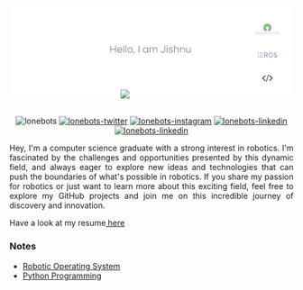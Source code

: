 <div style="position: relative; text-align: center;">
    <a href="https://twitter.com/intent/follow?screen_name=lonebots">
        <img src="lonebotsbg_background_removed.png" alt="GitHub Banner - Jishnu Suresh">
    </a>
    <div align="center">
        <img src="https://media.giphy.com/media/eK6XrxPKZkKBplU28s/giphy.gif" width="110" style="position: absolute; bottom: 0; left: 50%; transform: translateX(-50%);">
    </div>
</div>

<br/>
<!--<p font-size="bolder" align="center"><a href="https://lonebots.github.io"> Let's Explore! </a></p>-->

<div align="center">

<!--GITHUBSTAT STREAK
[![GitHub Streak](http://github-readme-streak-stats.herokuapp.com?user=lonebots&theme=tokyonight&hide_border=true&date_format=j%20M%5B%20Y%5D)](https://git.io/streak-stats)-->

<!--GITHUB CONTRIBUTE SNAKE
![github contribution grid snake animation](https://raw.githubusercontent.com/lonebots/lonebots/output/github-contribution-grid-snake-dark.svg#gh-dark-mode-only)![github contribution grid snake animation](https://raw.githubusercontent.com/lonebots/lonebots/output/github-contribution-grid-snake.svg#gh-light-mode-only)-->
</div>

<p align="center"> 
<img src="https://komarev.com/ghpvc/?username=lonebots&label=Profile%20views&color=0e75b6&style=for-the-badge" alt="lonebots" />
<a href="https://twitter.com/intent/follow?screen_name=lonebots" target="__blank"><img src="https://img.shields.io/twitter/follow/lonebots?logo=twitter&color=0e75b6&style=for-the-badge" alt="lonebots-twitter"/></a>
<a href="https://instagram.com/lonebots" target="__blank"><img src="https://img.shields.io/badge/instagram-E4405F?style=for-the-badge&logo=instagram&logoColor=white" alt="lonebots-instagram"/></a>
<a href="https://linkedin.com/in/lonebots" target="__blank"><img src="https://img.shields.io/badge/linkedin-%230077B5.svg?style=for-the-badge&logo=linkedin&logoColor=white" alt="lonebots-linkedin"/></a>
<a href="mailto:jishnusurajila@gmail.com?subject=Hey%20Jishnu,%20you%20are%20awesome" target="__blank"><img src="https://img.shields.io/badge/Gmail-D14836?style=for-the-badge" alt="lonebots-linkedin"/></a>
</p>    
    
<!--
<a href="https://www.buymeacoffee.com/lonebots" target="__blank"><img src="https://img.buymeacoffee.com/button-api/?text=Buy me a coffee&emoji=&slug=lonebots&button_colour=f6d32d&font_colour=000000&font_family=Poppins&outline_colour=000000&coffee_colour=FFDD00" /></a>
-->


<!DOCTYPE html>
<html lang="en">
<head>
    <meta charset="UTF-8">
    <meta name="viewport" content="width=device-width, initial-scale=1.0">
<!--     <style>
        body {
            font-family: Arial, sans-serif;
            margin: 20px;
            display: flex;
            justify-content: center;
        }
        .container {
            width: 80%;
        }
        h1 {
            font-size: 24px;
        }
        p {
            font-size: 16px;
            line-height: 1.5;
        }
        #resume-link {
            margin-top: 20px;
        }
        .section {
            margin-top: 30px;
            margin-bottom: 30px;
        }
        .projects {
            display: flex;
            align-items: center;
        }
        .projects h3,
        .notes h3 {
            font-size: 20px;
            margin-bottom: 10px;
        }
        ul {
            list-style-type: square;
            margin-left: 20px;
        }
        ul li {
            font-size: 16px;
            margin-bottom: 5px;
        }
    </style> -->
</head>
<body>
    <div class="container">
        <p align="justify">Hey, I'm a computer science graduate with a strong interest in robotics. I'm fascinated by the challenges and opportunities presented by this dynamic field, and always eager to explore new ideas and technologies that can push the boundaries of what's possible in robotics. If you share my passion for robotics or just want to learn more about this exciting field, feel free to explore my GitHub projects and join me on this incredible journey of discovery and innovation.</p>
        <p id="resume-link">Have a look at my resume<a href="https://drive.google.com/file/d/1vS2oqIQ17ohhufTjnoDYRX6DEhJIVoZi/view?usp=drive_link"> here</a></p>
        <div class="section">
            <div class="projects">
            </div>
            <div class="notes">
                <h3>Notes</h3>
                <!-- List of notes -->
                <ul>
                    <li><a href="https://github.com/lonebots/ros2">Robotic Operating System</a></li>
                    <li><a href="https://github.com/lonebots/python-programming">Python Programming</a></li>
                </ul>
            </div>
        </div>
    </div>
</body>
</html>



<!-- reade me status and star tracker
![My github stats](https://github-readme-stats.vercel.app/api?username=lonebots&show_icons=true&theme=tokyonight&count_private=true&include_all_commits=true)
[![Top Langs](https://github-readme-stats.vercel.app/api/top-langs/?username=lonebots&layout=compact&theme=transparent)](https://github.com/soorajbhskrn)


